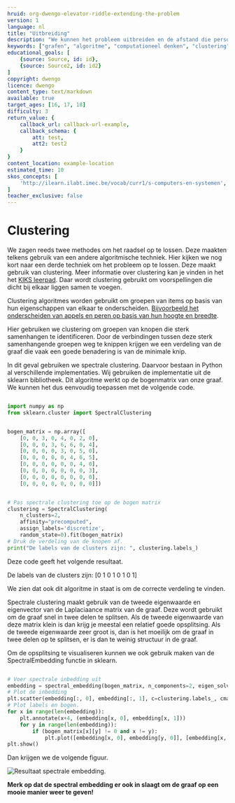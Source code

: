 ```yaml
---
hruid: org-dwengo-elevator-riddle-extending-the-problem
version: 1
language: nl
title: "Uitbreiding"
description: "We kunnen het probleem uitbreiden en de afstand die personen moeten afleggen mee in rekening brengen."
keywords: ["grafen", "algoritme", "computationeel denken", "clustering", "python", "spectrale clustering"]
educational_goals: [
    {source: Source, id: id}, 
    {source: Source2, id: id2}
]
copyright: dwengo
licence: dwengo
content_type: text/markdown
available: true
target_ages: [16, 17, 18]
difficulty: 3
return_value: {
    callback_url: callback-url-example,
    callback_schema: {
        att: test,
        att2: test2
    }
}
content_location: example-location
estimated_time: 10
skos_concepts: [
    'http://ilearn.ilabt.imec.be/vocab/curr1/s-computers-en-systemen', 
]
teacher_exclusive: false
---
```


# Clustering

We zagen reeds twee methodes om het raadsel op te lossen. Deze maakten telkens gebruik van een andere algoritmische techniek. Hier kijken we nog kort naar een derde techniek om het probleem op te lossen. Deze maakt gebruik van clustering. Meer informatie over clustering kan je vinden in het het [KIKS leerpad](https://dwengo.org/learning-path.html?hruid=kiks3_dl_basis&language=nl&te=true&source_page=%2Fkiks%2F&source_title=%20KIKS#kiks_stomata;nl;3). Daar wordt clustering gebruikt om voorspellingen die dicht bij elkaar liggen samen te voegen. 

Clustering algoritmes worden gebruikt om groepen van items op basis van hun eigenschappen van elkaar te onderscheiden. [Bijvoorbeeld het onderscheiden van appels en peren op basis van hun hoogte en breedte](https://dwengo.org/learning-path.html?hruid=ct6_cases&language=nl&te=true&source_page=%2Fcomputational_thinking%2F&source_title=%20Computationeel%20Denken#ct_cases0;nl;3). 

Hier gebruiken we clustering om groepen van knopen die sterk samenhangen te identificeren. Door de verbindingen tussen deze sterk samenhangende groepen weg te knippen krijgen we een verdeling van de graaf die vaak een goede benadering is van de minimale knip.

In dit geval gebruiken we spectrale clustering. Daarvoor bestaan in Python al verschillende implementaties. Wij gebruiken de implementatie uit de sklearn bibliotheek. Dit algoritme werkt op de bogenmatrix van onze graaf. We kunnen het dus eenvoudig toepassen met de volgende code.


```python

import numpy as np
from sklearn.cluster import SpectralClustering


bogen_matrix = np.array([
    [0, 0, 3, 0, 4, 0, 2, 0],
    [0, 0, 0, 3, 6, 6, 0, 4],
    [0, 0, 0, 0, 3, 0, 5, 0],
    [0, 0, 0, 0, 0, 4, 6, 5],
    [0, 0, 0, 0, 0, 0, 4, 0],
    [0, 0, 0, 0, 0, 0, 0, 3],
    [0, 0, 0, 0, 0, 0, 0, 0],
    [0, 0, 0, 0, 0, 0, 0, 0]])


# Pas spectrale clustering toe op de bogen matrix
clustering = SpectralClustering(
    n_clusters=2,
    affinity="precomputed",
    assign_labels='discretize',
    random_state=0).fit(bogen_matrix)
# Druk de verdeling van de knopen af.
print("De labels van de clusters zijn: ", clustering.labels_)

```

Deze code geeft het volgende resultaat.

De labels van de clusters zijn:  [0 1 0 1 0 1 0 1]

We zien dat ook dit algoritme in staat is om de correcte verdeling te vinden. 

Spectrale clustering maakt gebruik van de tweede eigenwaarde en eigenvector van de Laplaciaance matrix van de graaf. Deze wordt gebruikt om de graaf snel in twee delen te splitsen. Als de tweede eigenwaarde van deze matrix klein is dan krijg je meestal een relatief goede opsplitsing. Als de tweede eigenwaarde zeer groot is, dan is het moeilijk om de graaf in twee delen op te splitsen, er is dan te weinig structuur in de graaf. 

Om de opsplitsing te visualiseren kunnen we ook gebruik maken van de SpectralEmbedding functie in sklearn.

```python

# Voer spectrale inbedding uit
embedding = spectral_embedding(bogen_matrix, n_components=2, eigen_solver='arpack')
# Plot de inbedding
plt.scatter(embedding[:, 0], embedding[:, 1], c=clustering.labels_, cmap='rainbow')
# Plot labels en bogen.
for x in range(len(embedding)):
    plt.annotate(x+4, (embedding[x, 0], embedding[x, 1]))
    for y in range(len(embedding)):
        if (bogen_matrix[x][y] != 0 and x != y):
            plt.plot([embedding[x, 0], embedding[y, 0]], [embedding[x, 1], embedding[y, 1]], 'k-', lw=0.5)
plt.show()


```

Dan krijgen we de volgende figuur.

![Resultaat spectrale embedding.](embed/spectral_embedding.png "Resultaat spectrale embedding")

**Merk op dat de spectral embedding er ook in slaagt om de graaf op een mooie manier weer te geven!**